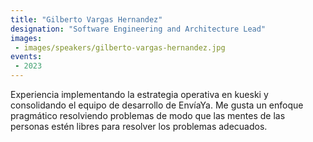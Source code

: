 ```yaml
---
title: "Gilberto Vargas Hernandez"
designation: "Software Engineering and Architecture Lead"
images:
 - images/speakers/gilberto-vargas-hernandez.jpg
events:
 - 2023
---
```


Experiencia implementando la estrategia operativa en kueski y consolidando el equipo de desarrollo de EnvíaYa. Me gusta un enfoque pragmático resolviendo problemas de modo que las mentes de las personas estén libres para resolver los problemas adecuados.